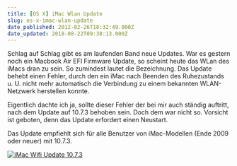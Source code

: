 ```yaml
---
title: [OS X] iMac Wlan Update
slug: os-x-imac-wlan-update
date_published: 2012-02-26T18:32:49.000Z
date_updated: 2018-08-22T09:38:13.000Z
---
```


Schlag auf Schlag gibt es am laufenden Band neue Updates. War es gestern noch ein Macbook Air EFI Firmware Update, so scheint heute das WLan des iMacs dran zu sein. So zumindest lautet die Bezeichnung. Das Update behebt einen Fehler, durch den ein iMac nach Beenden des Ruhezustands u. U. nicht mehr automatisch die Verbindung zu einem bekannten WLAN-Netzwerk herstellen konnte.

Eigentlich dachte ich ja, sollte dieser Fehler der bei mir auch ständig auftritt, nach dem Update auf 10.7.3 behoben sein. Doch dem war nicht so. Vorsicht ist geboten, denn das Update erfordert einen Neustart.

Das Update empfiehlt sich für alle Benutzer von iMac-Modellen (Ende 2009 oder neuer) mit 10.7.3.

[![iMac Wifi Update 10.7.3](//picdump.thafaker.de/2012/02/hhdbigdc-494x580.png)](http://picdump.thafaker.de/2012/02/hhdbigdc.png)

